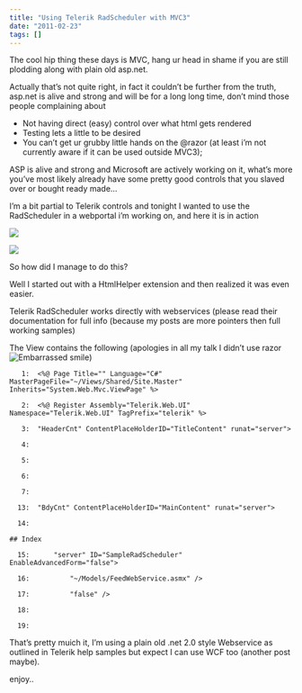 ```yaml
---
title: "Using Telerik RadScheduler with MVC3"
date: "2011-02-23"
tags: []
---
```


The cool hip thing these days is MVC, hang ur head in shame if you are still plodding along with plain old asp.net.

Actually that’s not quite right, in fact it couldn’t be further from the truth, asp.net is alive and strong and will be for a long long time, don’t mind those people complaining about 

  * Not having direct (easy) control over what html gets rendered
  * Testing lets a little to be desired 
  * You can’t get ur grubby little hands on the @razor (at least i’m not currently aware if it can be used outside MVC3); 

ASP is alive and strong and Microsoft are actively working on it, what’s more you’ve most likely already have some pretty good controls that you slaved over or bought ready made…

I’m a bit partial to Telerik controls and tonight I wanted to use the RadScheduler in a webportal i’m working on, and here it is in action

![](/images//blog/image.axd?picture=image_thumb_25.png)

![](/images//blog/image.axd?picture=image_thumb_26.png)

So how did I manage to do this?

Well I started out with a HtmlHelper extension and then realized it was even easier.

Telerik RadScheduler works directly with webservices (please read their documentation for full info (because my posts are more pointers then full working samples)

The View contains the following (apologies in all my talk I didn’t use razor ![Embarrassed smile](/blog/image.axd?picture=wlEmoticon-embarrassedsmile_1.png))

       1:  <%@ Page Title="" Language="C#" MasterPageFile="~/Views/Shared/Site.Master" Inherits="System.Web.Mvc.ViewPage" %>

       2:  <%@ Register Assembly="Telerik.Web.UI" Namespace="Telerik.Web.UI" TagPrefix="telerik" %>

       3:  "HeaderCnt" ContentPlaceHolderID="TitleContent" runat="server">

       4:      

       5:  

       6:   

       7:  

      13:  "BdyCnt" ContentPlaceHolderID="MainContent" runat="server">

      14:      
    
    ## Index

      15:      "server" ID="SampleRadScheduler" EnableAdvancedForm="false">

      16:          "~/Models/FeedWebService.asmx" />

      17:          "false" />

      18:      

      19:  

That’s pretty muich it, I’m using a plain old .net 2.0 style Webservice as outlined in Telerik help samples but expect I can use WCF too (another post maybe).

enjoy..
